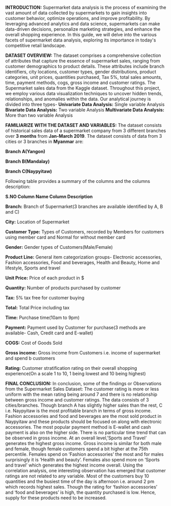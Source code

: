 
**INTRODUCTION:**
Supermarket data analysis is the process of examining the vast amount of data collected by supermarkets to gain insights into customer behavior, optimize operations, and improve profitability. By leveraging advanced analytics and data science, supermarkets can make data-driven decisions, personalize marketing strategies, and enhance the overall shopping experience. In this guide, we will delve into the various facets of supermarket data analysis, exploring its importance in today's competitive retail landscape.


**DATASET OVERVIEW:**
The dataset comprises a comprehensive collection of attributes that capture the essence of supermarket sales, ranging from customer demographics to product details. These attributes include branch identifiers, city locations, customer types, gender distributions,
product categories, unit prices, quantities purchased, Tax 5%, total sales amounts, time, payment methods, cogs, gross income and customer ratings.
The Supermarket sales data from the Kaggle dataset.
Throughout this project, we employ various data visualization techniques to uncover hidden trends, relationships, and anomalies within the data. Our analytical journey is divided into three types- 
**Univariate Data Analysis:** Single variable Analysis
**Bivariate Data Analysis:** Two variable Analysis
**Multivariate Data Analysis:** More than two variable Analysis


**FAMILIARIZE WITH THE DATASET AND VARIABLES:**
The dataset consists of historical sales data of a supermarket company from 3 different branches over **3 months** from **Jan-March 2019**. 
The dataset consists of data from 3 cities or 3 branches in **Myanmar** are:

**Branch A(Yangon)**

**Branch B(Mandalay)**

**Branch C(Naypyitaw)**

Following table provides a summary of the columns and the columns description:

**S.NO
Column Name
Column Description**

**Branch:**
Branch of Supermarket(3 branches are available identified by A, B and C)

**City:**
Location of Supermarket

**Customer Type:**
Types of Customers, recorded by Members for customers using member card and Normal for without member card

**Gender:**
Gender types of Customers(Male/Female)

**Product Line:**
General item categorization groups- Electronic accessories, Fashion accessories, Food and beverages, Health and Beauty, Home and lifestyle, Sports and travel

**Unit Price:**
Price of each product in $

**Quantity:**
Number of products purchased by customer

**Tax:**
5% tax free for customer buying

**Total:**
Total Price including tax

**Time:**
Purchase time(10am to 9pm)

**Payment:**
Payment used by Customer for purchase(3 methods are available- Cash, Credit card and E-wallet)

**COGS:**
Cost of Goods Sold

**Gross income:**
Gross income from Customers i.e. income of supermarket and spend b customers

**Rating:**
Customer stratification rating on their overall shopping experience(On a scale 1 to 10, 1 being lowest and 10 being highest)



**FINAL CONCLUSION:** 
In conclusion, some of the findings or Observations from the Supermarket Sales Dataset:
The customer rating is more or less uniform with the mean rating being around 7 and there is no relationship between gross income and customer ratings.
The data consists of 3 cities/branches. Though branch A has slightly higher sales than the rest, C i.e. Naypyitaw is the most profitable branch in terms of gross income.
Fashion accessories and food and beverages are the most sold product in Naypyitaw and these products should be focused on along with electronic accessories.
The most popular payment method is E-wallet and cash payment is also on the higher side.
There is no particular time trend that can be observed in gross income.
At an overall level,’Sports and Travel’ generates the highest gross income.
Gross income is similar for both male and female, though female customers spend a bit higher at the 75th percentile. Females spend on ‘Fashion accessories’ the most and for males surprisingly it is ‘Health and beauty’. Females also spend more on ‘Sports and travel’ which generates the highest income overall.
Using the correlation analysis, one interesting observation has emerged that customer ratings are not related to any variable.
Most of the customers buy 10 quantities and the busiest time of the day is afternoon i.e. around 2 pm which records highest sales. 
Though the rating for ‘fashion accessories’ and ‘food and beverages’ is high, the quantity purchased is low. Hence, supply for these products need to be increased. 

